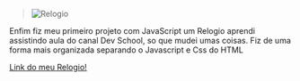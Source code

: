 > ![Relogio](https://user-images.githubusercontent.com/86852900/182043862-acc82538-09f3-48bd-907e-e0e3bb5acbb1.png)

Enfim fiz meu primeiro projeto com JavaScript
um Relogio aprendi assistindo aula do canal Dev School, 
so que mudei umas coisas. Fiz de uma forma mais organizada separando o Javascript e Css do HTML

<a href="https://rafaelmartins5.github.io/PrimeiroJS/" target="_blank">Link do meu Relogio!</a>
